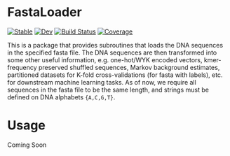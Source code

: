 # FastaLoader

[![Stable](https://img.shields.io/badge/docs-stable-blue.svg)](https://kchu25.github.io/FastaLoader.jl/stable)
[![Dev](https://img.shields.io/badge/docs-dev-blue.svg)](https://kchu25.github.io/FastaLoader.jl/dev)
[![Build Status](https://github.com/kchu25/FastaLoader.jl/actions/workflows/CI.yml/badge.svg?branch=main)](https://github.com/kchu25/FastaLoader.jl/actions/workflows/CI.yml?query=branch%3Amain)
[![Coverage](https://codecov.io/gh/kchu25/FastaLoader.jl/branch/main/graph/badge.svg)](https://codecov.io/gh/kchu25/FastaLoader.jl)

 
This is a package that provides subroutines that loads the DNA sequences in the specified fasta file. The DNA sequences are then transformed into some other useful information, e.g. one-hot/WYK encoded vectors, kmer-frequency preserved shuffled sequences, Markov background estimates, partitioned datasets for K-fold cross-validations (for fasta with labels), etc. for downstream machine learning tasks. As of now, we require all sequences in the fasta file to be the same length, and strings must be defined on DNA alphabets `{A,C,G,T}`.

# Usage

Coming Soon

<!-- 
## Loading fasta file for unsupervised learning tasks

Let's use JASPAR dataset [MA0463.1](https://jaspar.genereg.net/matrix/MA0463.1/) as an example; the fasta file that we can direcly download is [MA0463.1.sites](https://jaspar.genereg.net/download/data/2022/sites/MA0463.1.sites).

Once downloaded, you can load the this Fasta file by simply calling 
```
using FastaLoader

ma0463_1 = FASTA_DNA{Float32}(<path to MA0463.1.sites>)
``` -->





